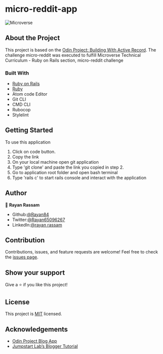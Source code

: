 # micro-reddit-app

![Microverse](https://img.shields.io/badge/Microverse-blueviolet)

## About the Project

This project is based on the [Odin Project: Building With Active Record](https://www.theodinproject.com/courses/ruby-on-rails/lessons/building-with-active-record-ruby-on-rails).
The challenge micro-reddit was executed to fulfill Microverse Technical Curriculum - Ruby on Rails section, micro-reddit challenge

### Built With

- [Ruby on Rails](https://rubyonrails.org/)
- [Ruby](https://www.ruby-lang.org/en/)
- Atom code Editor
- Git CLI
- CMD CLI
- Rubocop
- Stylelint

## Getting Started

To use this application

1. Click on code button.
2. Copy the link
3. On your local machine open git application
4. Type 'git clone' and paste the link you copied in step 2. 
5. Go to application root folder and open bash terminal 
6. Type 'rails c' to start rails console and interact with the application

## Author

👤 **Rayan Rassam**

* Github:[@Rayan84](https://github.com/Rayan84)
* Twitter:[@Rayan65096267](https://twitter.com/Rayan65096267)
* LinkedIn:[@rayan rassam](https://www.linkedin.com/in/rayan-rassam-18a0a426/)

## Contribution

Contributions, issues, and feature requests are welcome!
Feel free to check the [issues page](../../issues).


## Show your support

Give a ⭐️ if you like this project!

## License

This project is [MIT](./LICENSE) licensed.

## Acknowledgements

- [Odin Project Blog App](https://www.theodinproject.com/courses/ruby-on-rails/lessons/ruby-on-rails-ruby-on-rails)
- [Jumpstart Lab’s Blogger Tutorial](http://tutorials.jumpstartlab.com/projects/blogger.html)

